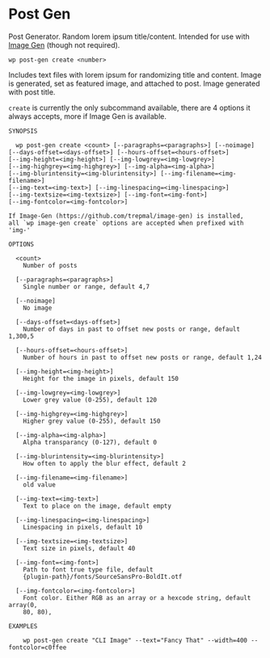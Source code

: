 Post Gen
========

Post Generator. Random lorem ipsum title/content. Intended for use with [Image Gen](https://github.com/trepmal/image-gen/) (though not required).

```
wp post-gen create <number>
```

Includes text files with lorem ipsum for randomizing title and content. Image is generated, set as featured image, and attached to post. Image generated with post title.

`create` is currently the only subcommand available, there are 4 options it always accepts, more if Image Gen is available.

```
SYNOPSIS

  wp post-gen create <count> [--paragraphs=<paragraphs>] [--noimage]
[--days-offset=<days-offset>] [--hours-offset=<hours-offset>]
[--img-height=<img-height>] [--img-lowgrey=<img-lowgrey>]
[--img-highgrey=<img-highgrey>] [--img-alpha=<img-alpha>]
[--img-blurintensity=<img-blurintensity>] [--img-filename=<img-filename>]
[--img-text=<img-text>] [--img-linespacing=<img-linespacing>]
[--img-textsize=<img-textsize>] [--img-font=<img-font>]
[--img-fontcolor=<img-fontcolor>]

If Image-Gen (https://github.com/trepmal/image-gen) is installed,
all `wp image-gen create` options are accepted when prefixed with 'img-'

OPTIONS

  <count>
    Number of posts

  [--paragraphs=<paragraphs>]
    Single number or range, default 4,7

  [--noimage]
    No image

  [--days-offset=<days-offset>]
    Number of days in past to offset new posts or range, default 1,300,5

  [--hours-offset=<hours-offset>]
    Number of hours in past to offset new posts or range, default 1,24

  [--img-height=<img-height>]
    Height for the image in pixels, default 150

  [--img-lowgrey=<img-lowgrey>]
    Lower grey value (0-255), default 120

  [--img-highgrey=<img-highgrey>]
    Higher grey value (0-255), default 150

  [--img-alpha=<img-alpha>]
    Alpha transparancy (0-127), default 0

  [--img-blurintensity=<img-blurintensity>]
    How often to apply the blur effect, default 2

  [--img-filename=<img-filename>]
    old value

  [--img-text=<img-text>]
    Text to place on the image, default empty

  [--img-linespacing=<img-linespacing>]
    Linespacing in pixels, default 10

  [--img-textsize=<img-textsize>]
    Text size in pixels, default 40

  [--img-font=<img-font>]
    Path to font true type file, default
    {plugin-path}/fonts/SourceSansPro-BoldIt.otf

  [--img-fontcolor=<img-fontcolor>]
    Font color. Either RGB as an array or a hexcode string, default array(0,
    80, 80),

EXAMPLES

    wp post-gen create "CLI Image" --text="Fancy That" --width=400 --fontcolor=c0ffee
```